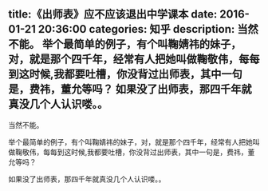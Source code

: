 title:《出师表》应不应该退出中学课本
date: 2016-01-21   20:36:00 
categories: 知乎 
 description: 当然不能。 举个最简单的例子，有个叫鞠婧祎的妹子，对，就是那个四千年，经常有人把她叫做鞠敬伟，每每到这时候,我都要吐槽，你没背过出师表，其中一句是，费祎，董允等吗？ 如果没了出师表，那四千年就真没几个人认识喽。。
  --- 
 当然不能。  

举个最简单的例子，有个叫鞠婧祎的妹子，对，就是那个四千年，经常有人把她叫做鞠敬伟，每每到这时候,我都要吐槽，你没背过出师表，其中一句是，费祎，董允等吗？  

如果没了出师表，那四千年就真没几个人认识喽。。